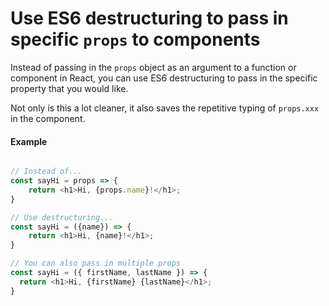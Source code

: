 # Use ES6 destructuring to pass in specific `props` to components

Instead of passing in the `props` object as an argument to a function or component in React, you can use ES6 destructuring to pass in the specific property that you would like.

Not only is this a lot cleaner, it also saves the repetitive typing of `props.xxx` in the component.

#### Example

```javascript

// Instead of...
const sayHi = props => {
    return <h1>Hi, {props.name}!</h1>; 
}

// Use destructuring...
const sayHi = ({name}) => {
    return <h1>Hi, {name}!</h1>; 
}

// You can also pass in multiple props
const sayHi = ({ firstName, lastName }) => {
  return <h1>Hi, {firstName} {lastName}</h1>;
}
```
